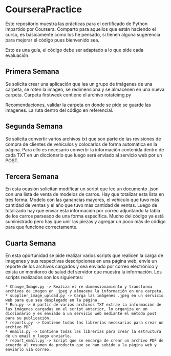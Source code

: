 # CourseraPractice

Este repositorio muestra las prácticas para el certificado de Python impartido por Coursera. Comparto para aquellos que están haciendo el curso, es básicamente como los he pensado, si tienen alguna sugerencia para mejorar el código pues bienvenido sea. 

Esto es una guía, el código debe ser adaptado a lo que pide cada evaluación. 

## Primera Semana ##
Se solicita crear una aplicación que lea un grupo de imágenes de una carpeta, se roten la imagen, se redimensiona y se almacenen en una nueva carpeta. Carpeta firstweek contiene el archivo rotateimg.py

Recomendaciones, validar la carpeta en donde se pide se guarde las imagenes. La ruta dentro del código en referencial. 

## Segunda Semana ##
Se solicita convertir varios archivos txt que son parte de las revisiones de compra de clientes de vehículos y colocarlos de forma automática en la página. Para ello es necesario convertir la información contenida dentro de cada TXT en un diccionario que luego será enviado al servicio web por un POST. 

## Tercera Semana ##
En esta ocasión solicitan modificar un script que lee un documento .json con una lista de venta de modelos de carros. Hay que totalizar esta lista en tres forma. Modelo con las ganancias mayores, el vehículo que tuvo más cantidad de ventas y el año que tuvo más cantidad de ventas. Luego de totalizado hay que enviar esta información por correo adjuntando la tabla de los carros parseado de una forma específica. Mucho del código ya está suministrado pero hay que unir las piezas y agregar un poco más de código para que funcione correctamente. 

## Cuarta Semana ##
En esta oportunidad se pide realizar varios scripts que realicen la carga de imagenes y sus respectivas descripciones en una página web, envíe un reporte de los archivos cargados y sea enviado por correo electrónico y exista un monitoreo de salud del servidor que muestra la información. Los scripts realizados son los siguientes:

    * Change_Image.py -> Realiza el re dimensionamiento y transforma archivos de imagen en .jpeg y almacena la información en una carpeta.
    * supplier_image_upload.py -> Carga las imágenes .jpeg en un servicio web para que sea desplegado en la página.
    * Run.py -> A partir de varios archivos TXT extrae la información de las imágenes cargadas en el script anterior, lo organiza en un diccionario y es enviado a un servicio web mediante el método post para su publicación.
    * reports.py -> Contiene todas las librerías necesarias para crear un archivo PDF. 
    * emails.py -> Contiene todas las librerías para crear la estructura de un email y luego enviarlo. 
    * report_email.py -> Script que se encarga de crear un archivo PDF de acuerdo al resumen de producto que se han subido a la página web y enviarlo vía correo. 
